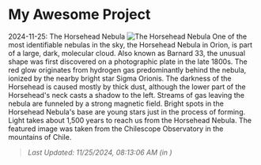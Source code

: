# My Awesome Project

<!-- APOD Start -->
2024-11-25: The Horsehead Nebula
![The Horsehead Nebula](https://apod.nasa.gov/apod/image/2411/Horsehead_Lin_960.jpg)
One of the most identifiable nebulas in the sky, the Horsehead Nebula in Orion, is part of a large, dark, molecular cloud.  Also known as Barnard 33, the unusual shape was first discovered on a photographic plate in the late 1800s.  The red glow originates from hydrogen gas predominantly behind the nebula, ionized by the nearby bright star Sigma Orionis.  The darkness of the Horsehead is caused mostly by thick dust, although the lower part of the Horsehead's neck casts a shadow to the left.  Streams of gas leaving the nebula are funneled by a strong magnetic field.  Bright spots in the Horsehead Nebula's base are young stars just in the process of forming.  Light takes about 1,500 years to reach us from the Horsehead Nebula.  The featured image was taken from the Chilescope Observatory in the mountains of Chile.
> _Last Updated: 11/25/2024, 08:13:06 AM (in )_
<!-- APOD End -->
